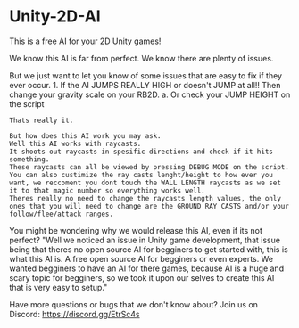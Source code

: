 # Unity-2D-AI
This is a free AI for your 2D Unity games!

We know this AI is far from perfect.
We know there are plenty of issues.

But we just want to let you know of some issues that are easy to fix if they ever occur.
    1. If the AI JUMPS REALLY HIGH or doesn't JUMP at all!! Then change your gravity scale on your RB2D.
        a. Or check your JUMP HEIGHT on the script
    
    Thats really it.

    But how does this AI work you may ask.
    Well this AI works with raycasts.
    It shoots out raycasts in spesific directions and check if it hits something.
    These raycasts can all be viewed by pressing DEBUG MODE on the script. You can also custimize the ray casts lenght/height to how ever you want, we reccoment you dont touch the WALL LENGTH raycasts as we set it to that magic number so everything works well.
    Theres really no need to change the raycasts length values, the only ones that you will need to change are the GROUND RAY CASTS and/or your follow/flee/attack ranges.

You might be wondering why we would release this AI, even if its not perfect?
"Well we noticed an issue in Unity game development, that issue being that theres no open source AI for begginers to get started with, this is what this AI is. A free open source AI for begginers or even experts. We wanted begginers to have an AI for there games, because AI is a huge and scary topic for begginers, so we took it upon our selves to create this AI that is very easy to setup."

Have more questions or bugs that we don't know about?
Join us on Discord: https://discord.gg/EtrSc4s
